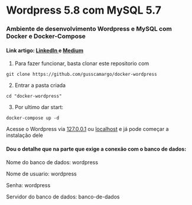 # Wordpress 5.8 com MySQL 5.7
### Ambiente de desenvolvimento Wordpress e MySQL com Docker e Docker-Compose

#### Link artigo: [LinkedIn ](https://www.linkedin.com/pulse/cria%25C3%25A7%25C3%25A3o-de-um-ambiente-desenvolvimento-wordpress-com-gustavo/?trackingId=t9gmH7%2BAScODqfEY%2BvYvnQ%3D%3D) e [Medium](https://h3fest0s.medium.com/cria%C3%A7%C3%A3o-de-um-ambiente-de-desenvolvimento-wordpress-com-mysql-utilizando-docker-e-docker-compose-879a49d38386)

1) Para fazer funcionar, basta clonar este repositorio com
```
git clone https://github.com/gusscamargo/docker-wordpress
```
2) Entrar a pasta criada
```
cd "docker-wordpress"
```
3) Por ultimo dar start:
```
docker-compose up -d
```

Acesse o Wordpress via [127.0.0.1](http://127.0.0.1/) ou [localhost](http://localhost/) e já pode começar a instalação dele

#### Dou o detalhe que na parte que exige a conexão com o banco de dados:
Nome do banco de dados: wordpress

Nome de usuario: wordpress

Senha: wordpress

Servidor do banco de dados: banco-de-dados
